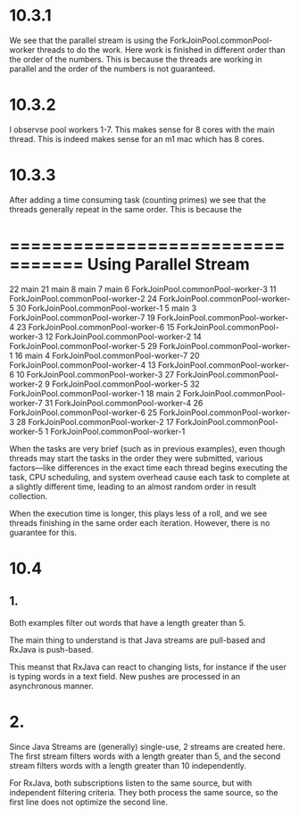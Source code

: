 # 10.3.1
We see that the parallel stream is using the ForkJoinPool.commonPool-worker threads to do the work. Here work is finished in 
different order than the order of the numbers. This is because the threads are working in parallel and the order of the
numbers is not guaranteed.

# 10.3.2
I observse pool workers 1-7. This makes sense for 8 cores with the main thread. This is indeed makes sense for an m1 mac which has
8 cores.

# 10.3.3
After adding a time consuming task (counting primes) we see that the threads generally repeat in the same order. This is because the

=================================
Using Parallel Stream
=================================
22 main
21 main
8 main
7 main
6 ForkJoinPool.commonPool-worker-3
11 ForkJoinPool.commonPool-worker-2
24 ForkJoinPool.commonPool-worker-5
30 ForkJoinPool.commonPool-worker-1
5 main
3 ForkJoinPool.commonPool-worker-7
19 ForkJoinPool.commonPool-worker-4
23 ForkJoinPool.commonPool-worker-6
15 ForkJoinPool.commonPool-worker-3
12 ForkJoinPool.commonPool-worker-2
14 ForkJoinPool.commonPool-worker-5
29 ForkJoinPool.commonPool-worker-1
16 main
4 ForkJoinPool.commonPool-worker-7
20 ForkJoinPool.commonPool-worker-4
13 ForkJoinPool.commonPool-worker-6
10 ForkJoinPool.commonPool-worker-3
27 ForkJoinPool.commonPool-worker-2
9 ForkJoinPool.commonPool-worker-5
32 ForkJoinPool.commonPool-worker-1
18 main
2 ForkJoinPool.commonPool-worker-7
31 ForkJoinPool.commonPool-worker-4
26 ForkJoinPool.commonPool-worker-6
25 ForkJoinPool.commonPool-worker-3
28 ForkJoinPool.commonPool-worker-2
17 ForkJoinPool.commonPool-worker-5
1 ForkJoinPool.commonPool-worker-1

When the tasks are very brief (such as in previous examples), even though threads may start the tasks in the order they were submitted, various factors—like differences in the exact time each thread begins executing the task, CPU scheduling, and system overhead cause each task to complete at a slightly different time, leading to an almost random order in result collection.

When the execution time is longer, this plays less of a roll, and we see threads finishing in the same order
each iteration. However, there is no guarantee for this.



# 10.4

## 1.
Both examples filter out words that have a length greater than 5.

The main thing to understand is that Java streams are pull-based and RxJava is push-based.

This meanst that RxJava can react to changing lists, for instance if the user is typing words in a text field. New pushes are processed in an asynchronous manner. 


# 2.
Since Java Streams are (generally) single-use, 2 streams are created here. The first stream filters words with a length greater than 5, and the second stream filters words with a length greater than 10 independently.

For RxJava, both subscriptions listen to the same source, but with independent filtering criteria. They both process the same source, so the first line does not optimize the second line.